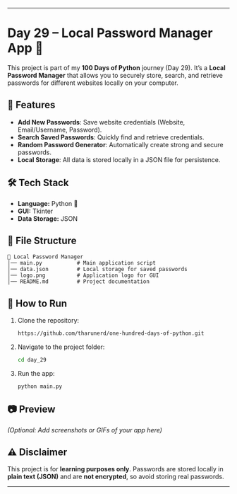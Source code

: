 
---

# Day 29 – Local Password Manager App 🔐

This project is part of my **100 Days of Python** journey (Day 29).
It’s a **Local Password Manager** that allows you to securely store, search, and retrieve passwords for different websites locally on your computer.

## 📌 Features

* **Add New Passwords**: Save website credentials (Website, Email/Username, Password).
* **Search Saved Passwords**: Quickly find and retrieve credentials.
* **Random Password Generator**: Automatically create strong and secure passwords.
* **Local Storage**: All data is stored locally in a JSON file for persistence.

## 🛠 Tech Stack

* **Language:** Python 🐍
* **GUI:** Tkinter
* **Data Storage:** JSON

## 📂 File Structure

```
📁 Local Password Manager
│── main.py           # Main application script
│── data.json         # Local storage for saved passwords
│── logo.png          # Application logo for GUI
│── README.md         # Project documentation
```

## 🚀 How to Run

1. Clone the repository:

   ```bash
   https://github.com/tharunerd/one-hundred-days-of-python.git
   ```
2. Navigate to the project folder:

   ```bash
   cd day_29 
   ```
3. Run the app:

   ```bash
   python main.py
   ```

## 📷 Preview

*(Optional: Add screenshots or GIFs of your app here)*

## ⚠ Disclaimer

This project is for **learning purposes only**.
Passwords are stored locally in **plain text (JSON)** and are **not encrypted**, so avoid storing real passwords.

---

